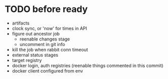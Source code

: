 # TODO before ready
- artifacts
- clock sync, or 'now' for times in API
- figure out ancestor job
  - reenable changes stage
  - uncomment in git info
- kill the job when rabbit conn timeout
- external status stages
- target registry
- docker login, auth registries (reenable things commented in this commit)
- docker client configured from env

